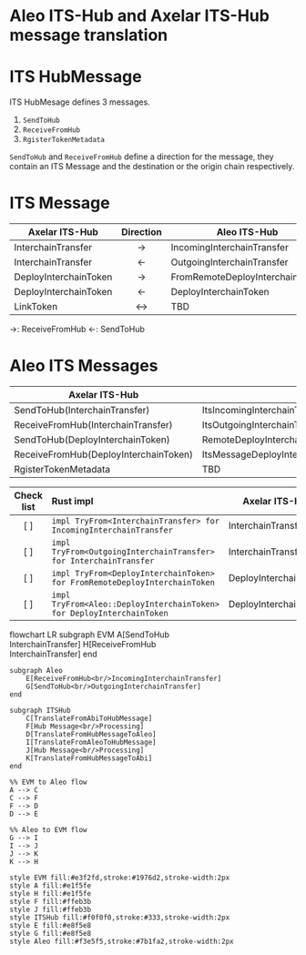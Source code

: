 # Aleo ITS-Hub and Axelar ITS-Hub message translation

# ITS HubMessage

ITS HubMesage defines 3 messages.

1. `SendToHub`
1. `ReceiveFromHub`
1. `RgisterTokenMetadata`

`SendToHub` and `ReceiveFromHub` define a direction for the message, they contain an ITS Message and the destination or the origin chain respectively.

# ITS Message

| Axelar ITS-Hub        | Direction | Aleo ITS-Hub                    |
| --------------------- | :-------: | ------------------------------- |
| InterchainTransfer    |    ->     | IncomingInterchainTransfer      |
| InterchainTransfer    |    <-     | OutgoingInterchainTransfer      |
| DeployInterchainToken |    ->     | FromRemoteDeployInterchainToken |
| DeployInterchainToken |    <-     | DeployInterchainToken           |
| LinkToken             |    <->    | TBD                             |

->: ReceiveFromHub
<-: SendToHub

# Aleo ITS Messages

| Axelar ITS-Hub                        | Aleo ITS-Hub                                                     |
| ------------------------------------- | ---------------------------------------------------------------- |
| SendToHub(InterchainTransfer)         | ItsIncomingInterchainTransfer                                    |
| ReceiveFromHub(InterchainTransfer)    | ItsOutgoingInterchainTransfer                                    |
| SendToHub(DeployInterchainToken)      | RemoteDeployInterchainToken(DeployInterchainToken)               |
| ReceiveFromHub(DeployInterchainToken) | ItsMessageDeployInterchainToken(FromRemoteDeployInterchainToken) |
| RgisterTokenMetadata                  | TBD                                                              |

| Check list | Rust impl                                                                 | Axelar ITS-Hub        | Direction | Aleo ITS-Hub                    |
| :--------: | :------------------------------------------------------------------------ | --------------------- | :-------: | ------------------------------- |
|    [ ]     | `impl TryFrom<InterchainTransfer> for IncomingInterchainTransfer`         | InterchainTransfer    |    ->     | IncomingInterchainTransfer      |
|    [ ]     | `impl TryFrom<OutgoingInterchainTransfer> for InterchainTransfer`         | InterchainTransfer    |    <-     | OutgoingInterchainTransfer      |
|    [ ]     | `impl TryFrom<DeployInterchainToken> for FromRemoteDeployInterchainToken` | DeployInterchainToken |    ->     | FromRemoteDeployInterchainToken |
|    [ ]     | `impl TryFrom<Aleo::DeployInterchainToken> for DeployInterchainToken`     | DeployInterchainToken |    <-     | DeployInterchainToken           |

flowchart LR
subgraph EVM
A[SendToHub<br/>InterchainTransfer]
H[ReceiveFromHub<br/>InterchainTransfer]
end

    subgraph Aleo
        E[ReceiveFromHub<br/>IncomingInterchainTransfer]
        G[SendToHub<br/>OutgoingInterchainTransfer]
    end

    subgraph ITSHub
        C[TranslateFromAbiToHubMessage]
        F[Hub Message<br/>Processing]
        D[TranslateFromHubMessageToAleo]
        I[TranslateFromAleoToHubMessage]
        J[Hub Message<br/>Processing]
        K[TranslateFromHubMessageToAbi]
    end

    %% EVM to Aleo flow
    A --> C
    C --> F
    F --> D
    D --> E

    %% Aleo to EVM flow
    G --> I
    I --> J
    J --> K
    K --> H

    style EVM fill:#e3f2fd,stroke:#1976d2,stroke-width:2px
    style A fill:#e1f5fe
    style H fill:#e1f5fe
    style F fill:#ffeb3b
    style J fill:#ffeb3b
    style ITSHub fill:#f0f0f0,stroke:#333,stroke-width:2px
    style E fill:#e8f5e8
    style G fill:#e8f5e8
    style Aleo fill:#f3e5f5,stroke:#7b1fa2,stroke-width:2px
